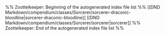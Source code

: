 %% Zoottelkeeper: Beginning of the autogenerated index file list  %%
 [[DND Markdown/compendium/classes/Sorcerer/sorcerer-draconic-bloodline|sorcerer-draconic-bloodline]]
 [[DND Markdown/compendium/classes/Sorcerer/sorcerer|sorcerer]]
%% Zoottelkeeper: End of the autogenerated index file list  %%
